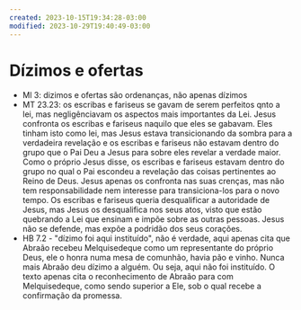 ```yaml
---
created: 2023-10-15T19:34:28-03:00
modified: 2023-10-29T19:40:49-03:00
---
```


# Dízimos e ofertas

- Ml 3: dizimos e ofertas são ordenanças, não apenas dízimos
- MT 23.23: os escribas e fariseus se gavam de serem perfeitos qnto a lei, mas negligênciavam os aspectos mais importantes da Lei. Jesus confronta os escribas e fariseus naquilo que eles se gabavam. Eles tinham isto como lei, mas Jesus estava transicionando da sombra para a verdadeira revelação e os escribas e fariseus não estavam dentro do grupo que o Pai Deu a Jesus para sobre eles revelar a verdade maior. Como o próprio Jesus disse, os escribas e fariseus estavam dentro do grupo no qual o Pai escondeu a revelação das coisas pertinentes ao Reino de Deus. Jesus apenas os confronta nas suas crenças, mas não tem responsabilidade nem interesse para transiciona-los para o novo tempo. Os escribas e fariseus queria desqualificar a autoridade de Jesus, mas Jesus os desqualifica nos seus atos, visto que estão quebrando a Lei que ensinam e impõe sobre as outras pessoas. Jesus não se defende, mas expõe a podridão dos seus corações.
- HB 7.2 - "dízimo foi aqui instituído", não é verdade, aqui apenas cita que Abraão recebeu Melquisedeque como um representante do próprio Deus, ele o honra numa mesa de comunhão, havia pão e vinho. Nunca mais Abraão deu dízimo a alguém. Ou seja, aqui não foi instituído. O texto apenas cita o reconhecimento de Abraão para com Melquisedeque, como sendo superior a Ele, sob o qual recebe a confirmação da promessa.
